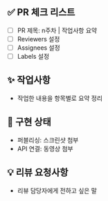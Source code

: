 ## ✅ PR 체크 리스트

- [ ] PR 제목: n주차 | 작업사항 요약
- [ ] Reviewers 설정
- [ ] Assignees 설정
- [ ] Labels 설정

## ✨ 작업사항

- 작업한 내용을 항목별로 요약 정리

## 📸 구현 상태

- 퍼블리싱: 스크린샷 첨부
- API 연결: 동영상 첨부

## 💡 리뷰 요청사항

- 리뷰 담당자에게 전하고 싶은 말
